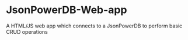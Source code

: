 # JsonPowerDB-Web-app
A HTML/JS web app which connects to a JsonPowerDB to perform basic CRUD operations
